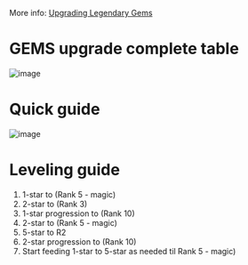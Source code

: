 More info: [Upgrading Legendary Gems](upgrade.html)


# GEMS upgrade complete table

![image](https://user-images.githubusercontent.com/108700513/181119985-eaec1d1c-6aee-4f92-8085-34af8249bf22.png)


# Quick guide

![image](https://user-images.githubusercontent.com/108700513/181120024-b010d19f-f6f7-4698-8be3-24e7b6436f14.png)


# Leveling guide

1. 1-star to (Rank 5 - magic)
2. 2-star to (Rank 3)
3. 1-star progression to (Rank 10)
4. 2-star to (Rank 5 - magic)
5. 5-star to R2
6. 2-star progression to (Rank 10)
7. Start feeding 1-star to 5-star as needed til Rank 5 - magic)
